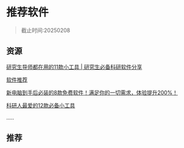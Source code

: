 # 推荐软件

> 截止时间:20250208

## 资源

[研究生导师都在用的11款小工具 | 研究生必备科研软件分享](https://www.bilibili.com/video/BV1xo4y1k7bB/?vd_source=c1b032615249e371a441348715da69ba)

[软件推荐](https://www.bilibili.com/video/BV12z421o74i/?spm_id_from=333.788.recommend_more_video.0&vd_source=c1b032615249e371a441348715da69ba)

[新电脑到手后必装的8款免费软件！满足你的一切需求，体验提升200%！](https://www.bilibili.com/video/BV132421A75u/?vd_source=c1b032615249e371a441348715da69ba)

[科研人最爱的12款必备小工具](https://www.bilibili.com/video/BV1hf4y1U7Qe/?spm_id_from=333.788.recommend_more_video.0&vd_source=c1b032615249e371a441348715da69ba)

.....

## 推荐

